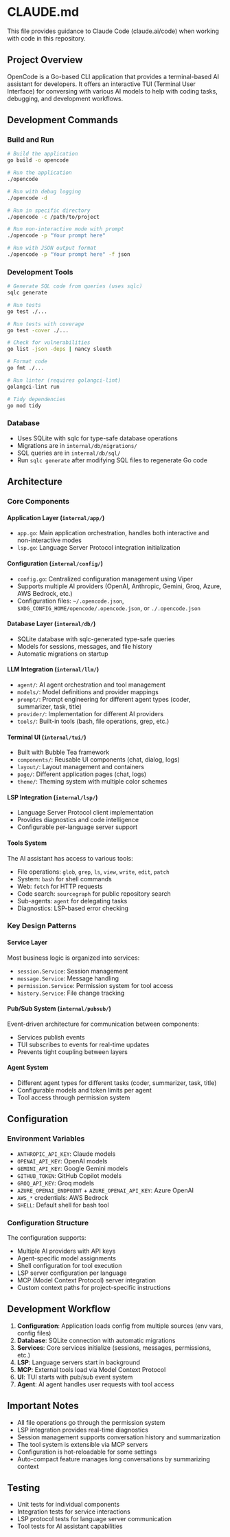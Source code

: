 # CLAUDE.md

This file provides guidance to Claude Code (claude.ai/code) when working with code in this repository.

## Project Overview

OpenCode is a Go-based CLI application that provides a terminal-based AI assistant for developers. It offers an interactive TUI (Terminal User Interface) for conversing with various AI models to help with coding tasks, debugging, and development workflows.

## Development Commands

### Build and Run
```bash
# Build the application
go build -o opencode

# Run the application
./opencode

# Run with debug logging
./opencode -d

# Run in specific directory
./opencode -c /path/to/project

# Run non-interactive mode with prompt
./opencode -p "Your prompt here"

# Run with JSON output format
./opencode -p "Your prompt here" -f json
```

### Development Tools
```bash
# Generate SQL code from queries (uses sqlc)
sqlc generate

# Run tests
go test ./...

# Run tests with coverage
go test -cover ./...

# Check for vulnerabilities
go list -json -deps | nancy sleuth

# Format code
go fmt ./...

# Run linter (requires golangci-lint)
golangci-lint run

# Tidy dependencies
go mod tidy
```

### Database
- Uses SQLite with sqlc for type-safe database operations
- Migrations are in `internal/db/migrations/`
- SQL queries are in `internal/db/sql/`
- Run `sqlc generate` after modifying SQL files to regenerate Go code

## Architecture

### Core Components

#### Application Layer (`internal/app/`)
- `app.go`: Main application orchestration, handles both interactive and non-interactive modes
- `lsp.go`: Language Server Protocol integration initialization

#### Configuration (`internal/config/`)
- `config.go`: Centralized configuration management using Viper
- Supports multiple AI providers (OpenAI, Anthropic, Gemini, Groq, Azure, AWS Bedrock, etc.)
- Configuration files: `~/.opencode.json`, `$XDG_CONFIG_HOME/opencode/.opencode.json`, or `./.opencode.json`

#### Database Layer (`internal/db/`)
- SQLite database with sqlc-generated type-safe queries
- Models for sessions, messages, and file history
- Automatic migrations on startup

#### LLM Integration (`internal/llm/`)
- `agent/`: AI agent orchestration and tool management
- `models/`: Model definitions and provider mappings
- `prompt/`: Prompt engineering for different agent types (coder, summarizer, task, title)
- `provider/`: Implementation for different AI providers
- `tools/`: Built-in tools (bash, file operations, grep, etc.)

#### Terminal UI (`internal/tui/`)
- Built with Bubble Tea framework
- `components/`: Reusable UI components (chat, dialog, logs)
- `layout/`: Layout management and containers
- `page/`: Different application pages (chat, logs)
- `theme/`: Theming system with multiple color schemes

#### LSP Integration (`internal/lsp/`)
- Language Server Protocol client implementation
- Provides diagnostics and code intelligence
- Configurable per-language server support

#### Tools System
The AI assistant has access to various tools:
- File operations: `glob`, `grep`, `ls`, `view`, `write`, `edit`, `patch`
- System: `bash` for shell commands
- Web: `fetch` for HTTP requests
- Code search: `sourcegraph` for public repository search
- Sub-agents: `agent` for delegating tasks
- Diagnostics: LSP-based error checking

### Key Design Patterns

#### Service Layer
Most business logic is organized into services:
- `session.Service`: Session management
- `message.Service`: Message handling
- `permission.Service`: Permission system for tool access
- `history.Service`: File change tracking

#### Pub/Sub System (`internal/pubsub/`)
Event-driven architecture for communication between components:
- Services publish events
- TUI subscribes to events for real-time updates
- Prevents tight coupling between layers

#### Agent System
- Different agent types for different tasks (coder, summarizer, task, title)
- Configurable models and token limits per agent
- Tool access through permission system

## Configuration

### Environment Variables
- `ANTHROPIC_API_KEY`: Claude models
- `OPENAI_API_KEY`: OpenAI models
- `GEMINI_API_KEY`: Google Gemini models
- `GITHUB_TOKEN`: GitHub Copilot models
- `GROQ_API_KEY`: Groq models
- `AZURE_OPENAI_ENDPOINT` + `AZURE_OPENAI_API_KEY`: Azure OpenAI
- `AWS_*` credentials: AWS Bedrock
- `SHELL`: Default shell for bash tool

### Configuration Structure
The configuration supports:
- Multiple AI providers with API keys
- Agent-specific model assignments
- Shell configuration for tool execution
- LSP server configuration per language
- MCP (Model Context Protocol) server integration
- Custom context paths for project-specific instructions

## Development Workflow

1. **Configuration**: Application loads config from multiple sources (env vars, config files)
2. **Database**: SQLite connection with automatic migrations
3. **Services**: Core services initialize (sessions, messages, permissions, etc.)
4. **LSP**: Language servers start in background
5. **MCP**: External tools load via Model Context Protocol
6. **UI**: TUI starts with pub/sub event system
7. **Agent**: AI agent handles user requests with tool access

## Important Notes

- All file operations go through the permission system
- LSP integration provides real-time diagnostics
- Session management supports conversation history and summarization
- The tool system is extensible via MCP servers
- Configuration is hot-reloadable for some settings
- Auto-compact feature manages long conversations by summarizing context

## Testing

- Unit tests for individual components
- Integration tests for service interactions
- LSP protocol tests for language server communication
- Tool tests for AI assistant capabilities